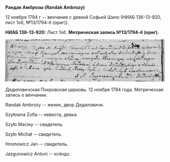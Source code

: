 **Рандак Амброзы (Randak Ambrozy)**

12 ноября 1794 г -- венчание с девкой Софьей Шило (НИАБ 136-13-920, лист
1об, №13/1794-б (ориг)).

**НИАБ 136-13-920:** Лист 1об. **Метрическая запись №13/1794-б (ориг).**

![](./media/153635a7090250f48d381bff0f8c8f1add3387f2.png)

Дедиловичская Покровская церковь. 12 ноября 1794 года. Метрическая
запись о венчании.

Randak Ambrozy -- жених, двор Дедиловичи.

Szyłowna Zofia -- невеста, девка.

Szyło Maciey -- свидетель.

Szyło Michał -- свидетель.

Hromowicz Jan -- свидетель.

Jazgunowicz Antoni -- ксёндз.

